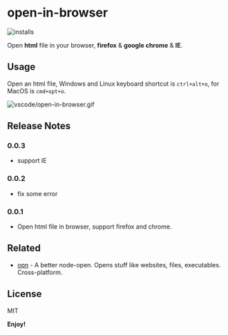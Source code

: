 # open-in-browser

![installs](http://vsmarketplacebadge.apphb.com/installs/coderfee.open-html-in-browser.svg)

Open **html** file in your browser, **firefox** & **google chrome** & **IE**.

## Usage

Open an html file, Windows and Linux keyboard shortcut is `ctrl+alt+o`, for MacOS is `cmd+opt+o`.

![vscode/open-in-browser.gif](http://oaz5uxplb.bkt.clouddn.com/vscode/open-in-browser.gif)

## Release Notes

### 0.0.3

- support IE

### 0.0.2

- fix some error

### 0.0.1

- Open html file in browser, support firefox and chrome.

## Related

- [opn](https://github.com/sindresorhus/opn) - A better node-open. Opens stuff like websites, files, executables. Cross-platform.

## License

MIT

**Enjoy!**
